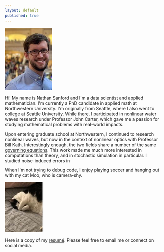 ```yaml
---
layout: default
published: true
---
```


![](\docs\Penn_Station_Headshot_small.JPG)

Hi! My name is Nathan Sanford and I'm a data scientist and applied mathematician. I'm currently a PhD candidate in applied math at Northwestern University. I'm originally from Seattle, where I also went to college at Seattle University. While there, I participated in nonlinear water waves research under Professor John Carter, which gave me a passion for studying mathematical problems with real-world impacts.   

Upon entering graduate school at Northwestern, I continued to research nonlinear waves, but now in the context of nonlinear optics with Professor Bill Kath. Interestingly enough, the two fields share a number of the same [governing equations](https://en.wikipedia.org/wiki/Nonlinear_Schrödinger_equation#The_nonlinear_Schrödinger_equation_in_fiber_optics). <!--and beautiful [mathematical theory](https://en.wikipedia.org/wiki/Integrable_system). --> This work made me much more interested in computations than theory, and in stochastic simulation in particular. I studied noise-induced errors in 

When I'm not trying to debug code, I enjoy playing soccer and hanging out with my cat Moo, who is camera-shy.

![](\docs\Moo_small.JPG)

Here is a copy of my [resumé](/docs/Sanford_Resume.pdf). Please feel free to email me or connect on social media.



  



